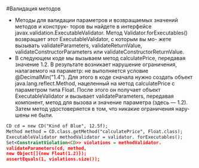 #Валидация методов
* Методы для валидации параметров и возвращаемых значений методов и конструк-
торов вы найдете в интерфейсе javax.validation.ExecutableValidator. Метод
Validator.forExecutables() возвращает этот ExecutableValidator, с которым вы мо-
жете вызывать validateParameters, validateReturnValue, validateConstructorParameters
или validateConstructorReturnValue.
* В следующем коде мы вызываем метод calculatePrice, передавая значение 1.2.
В результате возникает нарушение ограничения, налагаемого на параметр: не
выполняется условие @DecimalMin("1.4"). Для этого в коде сначала нужно создать
объект java.lang.reflect.Method, нацеленный на метод calculatePrice с параметром
типа Float. После этого он получает объект ExecutableValidator и вызывает
validateParameters, передавая компонент, метод для вызова и значение параметра
(здесь — 1.2). Затем метод удостоверяется в том, что никакие ограничения нару-
шены не были.
```xml
CD cd = new CD("Kind of Blue", 12.5f);
Method method = CD.class.getMethod("calculatePrice", Float.class);
ExecutableValidator methodValidator = validator. forExecutables();
Set<ConstraintViolation<CD>> violations = methodValidator.
validateParameters(cd, method,
new Object[]{new Float(1.2)});
assertEquals(1, violations.size());
```